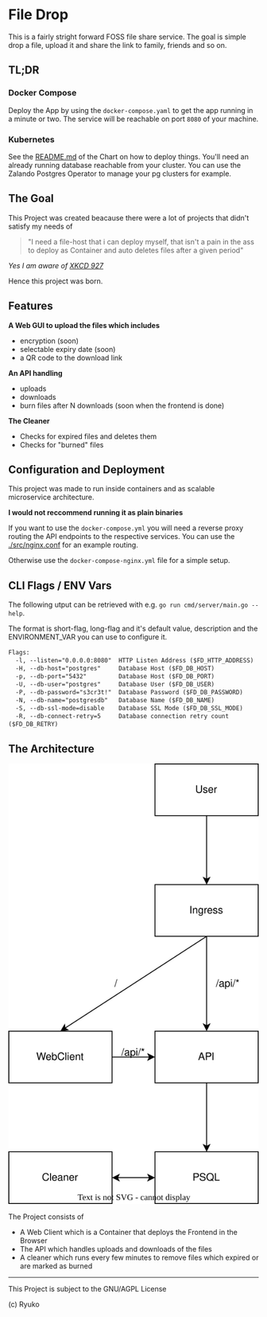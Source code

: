 # File Drop
This is a fairly stright forward FOSS file share service. The goal is simple drop a file, upload it and share the link to family, friends and so on.


## TL;DR
### Docker Compose
Deploy the App by using the `docker-compose.yaml` to get the app running in a minute or two.
The service will be reachable on port `8080` of your machine.

### Kubernetes
See the [README.md](./charts/file-drop/) of the Chart on how to deploy things.
You'll need an already running database reachable from your cluster. You can use the Zalando Postgres Operator to manage your pg clusters for example.


## The Goal

This Project was created beacause there were a lot of projects that didn't satisfy my needs of
> "I need a file-host that i can deploy myself, that isn't a pain in the ass to deploy as Container and auto deletes files after a given period"

*Yes I am aware of [XKCD 927](https://xkcd.com/927/)*

Hence this project was born.

## Features

**A Web GUI to upload the files which includes**
* encryption (soon)
* selectable expiry date (soon)
* a QR code to the download link

**An API handling**
* uploads
* downloads
* burn files after N downloads (soon when the frontend is done)

**The Cleaner**
* Checks for expired files and deletes them
* Checks for "burned" files

## Configuration and Deployment
This project was made to run inside containers and as scalable microservice architecture.

**I would not reccommend running it as plain binaries**

If you want to use the `docker-compose.yml` you will need a reverse proxy routing the API endpoints to the respective services. You can use the [./src/nginx.conf](./src/nginx.conf) for an example routing.

Otherwise use the `docker-compose-nginx.yml` file for a simple setup.

## CLI Flags / ENV Vars

The following utput can be retrieved with e.g. `go run cmd/server/main.go --help`.

The format is short-flag, long-flag and it's default value, description and the ENVIRONMENT_VAR you can use to configure it.

```
Flags:
  -l, --listen="0.0.0.0:8080"  HTTP Listen Address ($FD_HTTP_ADDRESS)
  -H, --db-host="postgres"     Database Host ($FD_DB_HOST)
  -p, --db-port="5432"         Database Host ($FD_DB_PORT)
  -U, --db-user="postgres"     Database User ($FD_DB_USER)
  -P, --db-password="s3cr3t!"  Database Password ($FD_DB_PASSWORD)
  -N, --db-name="postgresdb"   Database Name ($FD_DB_NAME)
  -S, --db-ssl-mode=disable    Database SSL Mode ($FD_DB_SSL_MODE)
  -R, --db-connect-retry=5     Database connection retry count ($FD_DB_RETRY)
```

## The Architecture

<img src="./img/architecture.svg" />

The Project consists of

* A Web Client which is a Container that deploys the Frontend in the Browser
* The API which handles uploads and downloads of the files
* A cleaner which runs every few minutes to remove files which expired or are marked as burned

___
This Project is subject to the GNU/AGPL License

(c) Ryuko
